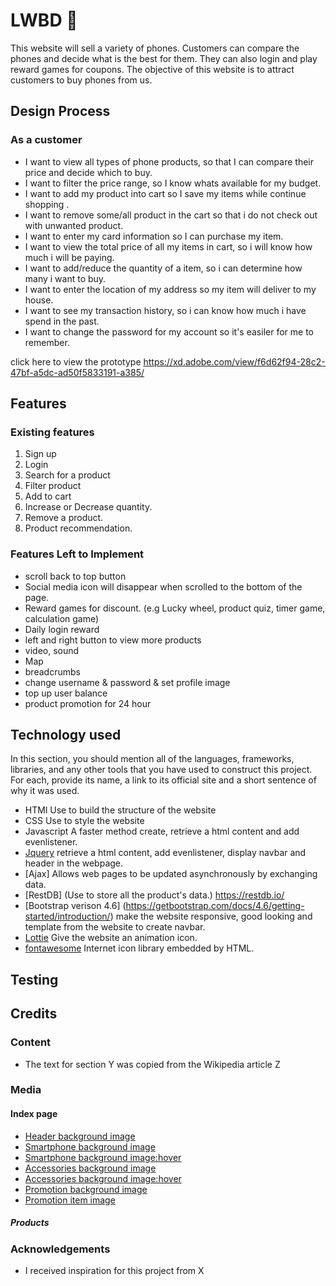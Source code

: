 # LWBD :iphone:

This website will sell a variety of phones. Customers can compare the phones and decide what is the best for them. They can also login and play reward games for coupons. The objective of this website is to attract customers to buy phones from us.

## Design Process

### As a customer

- I want to view all types of phone products, so that I can compare their price and decide which to buy.
- I want to filter the price range, so I know whats available for my budget.
- I want to add my product into cart so I save my items while continue shopping .
- I want to remove some/all product in the cart so that i do not check out with unwanted product.
- I want to enter my card information so I can purchase my item.
- I want to view the total price of all my items in cart, so i will know how much i will be paying.
- I want to add/reduce the quantity of a item, so i can determine how many i want to buy.
- I want to enter the location of my address so my item will deliver to my house.
- I want to see my transaction history, so i can know how much i have spend in the past.
- I want to change the password for my account so it's easiler for me to remember.

click here to view the prototype <u>https://xd.adobe.com/view/f6d62f94-28c2-47bf-a5dc-ad50f5833191-a385/</u>

## Features

### Existing features
1. Sign up
2. Login
3. Search for a product
4. Filter product
5. Add to cart
6. Increase or Decrease quantity.
7. Remove a product.
8. Product recommendation.

### Features Left to Implement

- scroll back to top button
- Social media icon will disappear when scrolled to the bottom of the page.
- Reward games for discount. (e.g Lucky wheel, product quiz, timer game, calculation game)
- Daily login reward
- left and right button to view more products
- video, sound
- Map
- breadcrumbs
- change username & password & set profile image
- top up user balance
- product promotion for 24 hour

## Technology used

In this section, you should mention all of the languages, frameworks, libraries, and any other tools that you have used to construct this project. For each, provide its name, a link to its official site and a short sentence of why it was used.

* HTMl Use to build the structure of the website
* CSS Use to style the website
* Javascript A faster method create, retrieve a html content and add evenlistener.
* [Jquery](https://jquery.com/) retrieve a html content, add evenlistener, display navbar and header in the webpage.
* [Ajax] Allows web pages to be updated asynchronously by exchanging data.
* [RestDB] (Use to store all the product's data.) https://restdb.io/
* [Bootstrap verison 4.6] (https://getbootstrap.com/docs/4.6/getting-started/introduction/) make the website responsive, good looking and template from the website to create navbar.
* [Lottie](https://lottiefiles.com/) Give the website an animation icon.
* [fontawesome](https://fontawesome.com/) Internet icon library embedded by HTML.

## Testing

## Credits

### Content

- The text for section Y was copied from the Wikipedia article Z

### Media

#### Index page
* [Header background image](https://i.pinimg.com/originals/c5/b8/f2/c5b8f2fb9d1cee516d5e3d1dd56ab5af.jpg)
* [Smartphone background image](https://media.wired.com/photos/62d75d34ddaaa99a1df8e61d/master/pass/Phone-Camera-Webcam-Gear-GettyImages-1241495650.jpg)
* [Smartphone background image:hover](https://images.pexels.com/photos/404280/pexels-photo-404280.jpeg?auto=compress&cs=tinysrgb&w=1260&h=750&dpr=2)
* [Accessories background image](https://www.rd.com/wp-content/uploads/2017/08/Untitled-4phoneaccessories.jpg)
* [Accessories background image:hover](https://images.pexels.com/photos/3780680/pexels-photo-3780680.jpeg?auto=compress&cs=tinysrgb&w=1260&h=750&dpr=2)
* [Promotion background image](https://cdn.macstories.net/icons1529553323730-1637678091349.png)
* [Promotion item image](https://www.pngmart.com/files/13/Apple-Airpods-PNG-Transparent-Image.png)

##### Products

### Acknowledgements

- I received inspiration for this project from X
